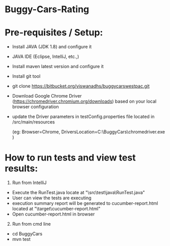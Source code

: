 # Buggy-Cars-Rating

# Pre-requisites / Setup: 
- Install JAVA (JDK 1.8) and configure it
- JAVA IDE (Eclipse, IntelliJ, etc.,)
- Install maven latest version and configure it
- Install git tool
- git clone https://bitbucket.org/viswanadhs/buggycarswestpac.git
- Download Google Chrome Driver (https://chromedriver.chromium.org/downloads) based on your local browser configuration 
- update the Driver parameters in testConfig.properties file located in /src/main/resources
	
  (eg: 
	     Browser=Chrome, 
             DriversLocation=C:\\BuggyCars\\chromedriver.exe
         )


# How to run tests and view test results:

1. Run from IntelliJ
- Execute the RunTest.java locate at "\src\test\java\RunTest.java"
- User can view the tests are executing
-  execution summary report will be generated to cucumber-report.html located at "\target\cucumber-report.html"
- Open cucumber-report.html in browser 

2. Run from cmd line
- cd BuggyCars
- mvn test
